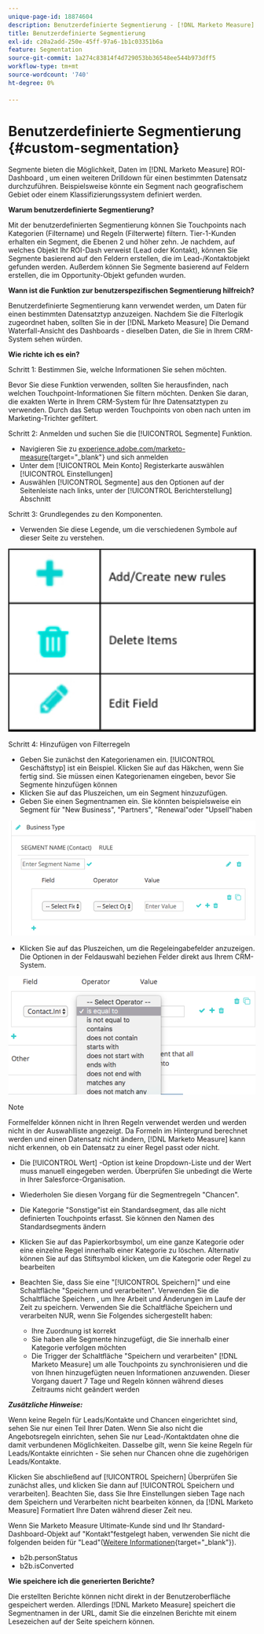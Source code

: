 ```yaml
---
unique-page-id: 18874604
description: Benutzerdefinierte Segmentierung - [!DNL Marketo Measure]
title: Benutzerdefinierte Segmentierung
exl-id: c20a2add-250e-45ff-97a6-1b1c03351b6a
feature: Segmentation
source-git-commit: 1a274c83814f4d729053bb36548ee544b973dff5
workflow-type: tm+mt
source-wordcount: '740'
ht-degree: 0%

---
```


# Benutzerdefinierte Segmentierung {#custom-segmentation}

Segmente bieten die Möglichkeit, Daten im [!DNL Marketo Measure] ROI-Dashboard , um einen weiteren Drilldown für einen bestimmten Datensatz durchzuführen. Beispielsweise könnte ein Segment nach geografischem Gebiet oder einem Klassifizierungssystem definiert werden.

**Warum benutzerdefinierte Segmentierung?**

Mit der benutzerdefinierten Segmentierung können Sie Touchpoints nach Kategorien (Filtername) und Regeln (Filterwerte) filtern. Tier-1-Kunden erhalten ein Segment, die Ebenen 2 und höher zehn. Je nachdem, auf welches Objekt Ihr ROI-Dash verweist (Lead oder Kontakt), können Sie Segmente basierend auf den Feldern erstellen, die im Lead-/Kontaktobjekt gefunden werden. Außerdem können Sie Segmente basierend auf Feldern erstellen, die im Opportunity-Objekt gefunden wurden.

**Wann ist die Funktion zur benutzerspezifischen Segmentierung hilfreich?**

Benutzerdefinierte Segmentierung kann verwendet werden, um Daten für einen bestimmten Datensatztyp anzuzeigen. Nachdem Sie die Filterlogik zugeordnet haben, sollten Sie in der [!DNL Marketo Measure] Die Demand Waterfall-Ansicht des Dashboards - dieselben Daten, die Sie in Ihrem CRM-System sehen würden.

**Wie richte ich es ein?**

Schritt 1: Bestimmen Sie, welche Informationen Sie sehen möchten.

Bevor Sie diese Funktion verwenden, sollten Sie herausfinden, nach welchen Touchpoint-Informationen Sie filtern möchten. Denken Sie daran, die exakten Werte in Ihrem CRM-System für Ihre Datensatztypen zu verwenden. Durch das Setup werden Touchpoints von oben nach unten im Marketing-Trichter gefiltert.

Schritt 2: Anmelden und suchen Sie die [!UICONTROL Segmente] Funktion.

* Navigieren Sie zu [experience.adobe.com/marketo-measure](https://experience.adobe.com/marketo-measure){target="_blank"} und sich anmelden
* Unter dem [!UICONTROL Mein Konto] Registerkarte auswählen [!UICONTROL Einstellungen]
* Auswählen [!UICONTROL Segmente] aus den Optionen auf der Seitenleiste nach links, unter der [!UICONTROL Berichterstellung] Abschnitt

Schritt 3: Grundlegendes zu den Komponenten.

* Verwenden Sie diese Legende, um die verschiedenen Symbole auf dieser Seite zu verstehen.

![](assets/1.png)

Schritt 4: Hinzufügen von Filterregeln

* Geben Sie zunächst den Kategorienamen ein. [!UICONTROL Geschäftstyp] ist ein Beispiel. Klicken Sie auf das Häkchen, wenn Sie fertig sind. Sie müssen einen Kategorienamen eingeben, bevor Sie Segmente hinzufügen können
* Klicken Sie auf das Pluszeichen, um ein Segment hinzuzufügen.
* Geben Sie einen Segmentnamen ein. Sie könnten beispielsweise ein Segment für &quot;New Business&quot;, &quot;Partners&quot;, &quot;Renewal&quot;oder &quot;Upsell&quot;haben

![](assets/2.png)

* Klicken Sie auf das Pluszeichen, um die Regeleingabefelder anzuzeigen. Die Optionen in der Feldauswahl beziehen Felder direkt aus Ihrem CRM-System.

![](assets/3.png)

>[!NOTE]
>
>Formelfelder können nicht in Ihren Regeln verwendet werden und werden nicht in der Auswahlliste angezeigt. Da Formeln im Hintergrund berechnet werden und einen Datensatz nicht ändern, [!DNL Marketo Measure] kann nicht erkennen, ob ein Datensatz zu einer Regel passt oder nicht.

* Die [!UICONTROL Wert] -Option ist keine Dropdown-Liste und der Wert muss manuell eingegeben werden. Überprüfen Sie unbedingt die Werte in Ihrer Salesforce-Organisation.
* Wiederholen Sie diesen Vorgang für die Segmentregeln &quot;Chancen&quot;.
* Die Kategorie &quot;Sonstige&quot;ist ein Standardsegment, das alle nicht definierten Touchpoints erfasst. Sie können den Namen des Standardsegments ändern
* Klicken Sie auf das Papierkorbsymbol, um eine ganze Kategorie oder eine einzelne Regel innerhalb einer Kategorie zu löschen. Alternativ können Sie auf das Stiftsymbol klicken, um die Kategorie oder Regel zu bearbeiten
* Beachten Sie, dass Sie eine &quot;[!UICONTROL Speichern]&quot; und eine Schaltfläche &quot;Speichern und verarbeiten&quot;. Verwenden Sie die Schaltfläche Speichern , um Ihre Arbeit und Änderungen im Laufe der Zeit zu speichern. Verwenden Sie die Schaltfläche Speichern und verarbeiten NUR, wenn Sie Folgendes sichergestellt haben:

   * Ihre Zuordnung ist korrekt
   * Sie haben alle Segmente hinzugefügt, die Sie innerhalb einer Kategorie verfolgen möchten
   * Die Trigger der Schaltfläche &quot;Speichern und verarbeiten&quot; [!DNL Marketo Measure] um alle Touchpoints zu synchronisieren und die von Ihnen hinzugefügten neuen Informationen anzuwenden. Dieser Vorgang dauert 7 Tage und Regeln können während dieses Zeitraums nicht geändert werden

**_Zusätzliche Hinweise:_**

Wenn keine Regeln für Leads/Kontakte und Chancen eingerichtet sind, sehen Sie nur einen Teil Ihrer Daten. Wenn Sie also nicht die Angebotsregeln einrichten, sehen Sie nur Lead-/Kontaktdaten ohne die damit verbundenen Möglichkeiten. Dasselbe gilt, wenn Sie keine Regeln für Leads/Kontakte einrichten - Sie sehen nur Chancen ohne die zugehörigen Leads/Kontakte.

Klicken Sie abschließend auf [!UICONTROL Speichern] Überprüfen Sie zunächst alles, und klicken Sie dann auf [!UICONTROL Speichern und verarbeiten]. Beachten Sie, dass Sie Ihre Einstellungen sieben Tage nach dem Speichern und Verarbeiten nicht bearbeiten können, da [!DNL Marketo Measure] Formatiert Ihre Daten während dieser Zeit neu.

Wenn Sie Marketo Measure Ultimate-Kunde sind und Ihr Standard-Dashboard-Objekt auf &quot;Kontakt&quot;festgelegt haben, verwenden Sie nicht die folgenden beiden für &quot;Lead&quot;([Weitere Informationen](/help/marketo-measure-ultimate/data-integrity-requirement.md){target="_blank"}).

* b2b.personStatus
* b2b.isConverted

**Wie speichere ich die generierten Berichte?**

Die erstellten Berichte können nicht direkt in der Benutzeroberfläche gespeichert werden. Allerdings [!DNL Marketo Measure] speichert die Segmentnamen in der URL, damit Sie die einzelnen Berichte mit einem Lesezeichen auf der Seite speichern können.
